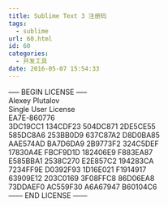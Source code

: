 ```yaml
---
title: Sublime Text 3 注册码
tags:
  - sublime
url: 60.html
id: 60
categories:
  - 开发工具
date: 2016-05-07 15:54:33
---
```


—– BEGIN LICENSE —–  
Alexey Plutalov  
Single User License  
EA7E-860776  
3DC19CC1 134CDF23 504DC871 2DE5CE55  
585DC8A6 253BB0D9 637C87A2 D8D0BA85  
AAE574AD BA7D6DA9 2B9773F2 324C5DEF  
17830A4E FBCF9D1D 182406E9 F883EA87  
E585BBA1 2538C270 E2E857C2 194283CA  
7234FF9E D0392F93 1D16E021 F1914917  
63909E12 203C0169 3F08FFC8 86D06EA8  
73DDAEF0 AC559F30 A6A67947 B60104C6  
—— END LICENSE ——